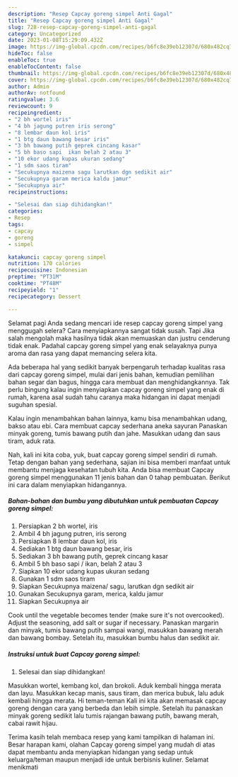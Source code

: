 ```yaml
---
description: "Resep Capcay goreng simpel Anti Gagal"
title: "Resep Capcay goreng simpel Anti Gagal"
slug: 728-resep-capcay-goreng-simpel-anti-gagal
category: Uncategorized
date: 2023-01-08T15:29:09.432Z
image: https://img-global.cpcdn.com/recipes/b6fc8e39eb12307d/680x482cq70/capcay-goreng-simpel-foto-resep-utama.jpg
hideToc: false
enableToc: true
enableTocContent: false
thumbnail: https://img-global.cpcdn.com/recipes/b6fc8e39eb12307d/680x482cq70/capcay-goreng-simpel-foto-resep-utama.jpg
cover: https://img-global.cpcdn.com/recipes/b6fc8e39eb12307d/680x482cq70/capcay-goreng-simpel-foto-resep-utama.jpg
author: Admin
authorAv: notfound
ratingvalue: 3.6
reviewcount: 9
recipeingredient:
- "2 bh wortel iris"
- "4 bh jagung putren iris serong"
- "8 lembar daun kol iris"
- "1 btg daun bawang besar iris"
- "3 bh bawang putih geprek cincang kasar"
- "5 bh baso sapi  ikan belah 2 atau 3"
- "10 ekor udang kupas ukuran sedang"
- "1 sdm saos tiram"
- "Secukupnya maizena sagu larutkan dgn sedikit air"
- "Secukupnya garam merica kaldu jamur"
- "Secukupnya air"
recipeinstructions:

- "Selesai dan siap dihidangkan!"
categories:
- Resep
tags:
- capcay
- goreng
- simpel

katakunci: capcay goreng simpel 
nutrition: 170 calories
recipecuisine: Indonesian
preptime: "PT31M"
cooktime: "PT48M"
recipeyield: "1"
recipecategory: Dessert

---
```



Selamat pagi Anda sedang mencari ide resep capcay goreng simpel yang menggugah selera? Cara menyiapkannya sangat tidak susah. Tapi Jika salah mengolah maka hasilnya tidak akan memuaskan dan justru cenderung tidak enak. Padahal capcay goreng simpel yang enak selayaknya punya aroma dan rasa yang dapat memancing selera kita.


Ada beberapa hal yang sedikit banyak berpengaruh terhadap kualitas rasa dari capcay goreng simpel, mulai dari jenis bahan, kemudian pemilihan bahan segar dan bagus, hingga cara membuat dan menghidangkannya. Tak perlu bingung kalau ingin menyiapkan capcay goreng simpel yang enak di rumah, karena asal sudah tahu caranya maka hidangan ini dapat menjadi suguhan spesial.

Kalau ingin menambahkan bahan lainnya, kamu bisa menambahkan udang, bakso atau ebi. Cara membuat capcay sederhana aneka sayuran Panaskan minyak goreng, tumis bawang putih dan jahe. Masukkan udang dan saus tiram, aduk rata.


Nah, kali ini kita coba, yuk, buat capcay goreng simpel sendiri di rumah. Tetap dengan bahan yang sederhana, sajian ini bisa memberi manfaat untuk membantu menjaga kesehatan tubuh kita. Anda bisa membuat Capcay goreng simpel menggunakan 11 jenis bahan dan 0 tahap pembuatan. Berikut ini cara dalam menyiapkan hidangannya.

<!--inarticleads1-->

##### Bahan-bahan dan bumbu yang dibutuhkan untuk pembuatan Capcay goreng simpel:

1. Persiapkan 2 bh wortel, iris
1. Ambil 4 bh jagung putren, iris serong
1. Persiapkan 8 lembar daun kol, iris
1. Sediakan 1 btg daun bawang besar, iris
1. Sediakan 3 bh bawang putih, geprek cincang kasar
1. Ambil 5 bh baso sapi / ikan, belah 2 atau 3
1. Siapkan 10 ekor udang kupas ukuran sedang
1. Gunakan 1 sdm saos tiram
1. Siapkan Secukupnya maizena/ sagu, larutkan dgn sedikit air
1. Gunakan Secukupnya garam, merica, kaldu jamur
1. Siapkan Secukupnya air


Cook until the vegetable becomes tender (make sure it&#39;s not overcooked). Adjust the seasoning, add salt or sugar if necessary. Panaskan margarin dan minyak, tumis bawang putih sampai wangi, masukkan bawang merah dan bawang bombay. Setelah itu, masukkan bumbu halus dan sedikit air. 

<!--inarticleads2-->

##### Instruksi untuk buat Capcay goreng simpel:


1. Selesai dan siap dihidangkan!

Masukkan wortel, kembang kol, dan brokoli. Aduk kembali hingga merata dan layu. Masukkan kecap manis, saus tiram, dan merica bubuk, lalu aduk kembali hingga merata. Hi teman-teman Kali ini kita akan memasak capcay goreng dengan cara yang berbeda dan lebih simple. Setelah itu panaskan minyak goreng sedikit lalu tumis rajangan bawang putih, bawang merah, cabai rawit hijau. 

Terima kasih telah membaca resep yang kami tampilkan di halaman ini. Besar harapan kami, olahan Capcay goreng simpel yang mudah di atas dapat membantu anda menyiapkan hidangan yang sedap untuk keluarga/teman maupun menjadi ide untuk berbisnis kuliner. Selamat menikmati

